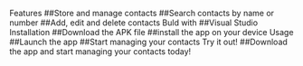 Features
##Store and manage contacts 
##Search contacts by name or number
##Add, edit and delete contacts
Buld with
##Visual Studio
Installation 
##Download the APK file
##install the app on your device
Usage
##Launch the app 
##Start managing your contacts
Try it out!
##Download the app and start managing your contacts today! 
